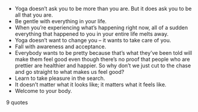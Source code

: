  - Yoga doesn’t ask you to be more than you are. But it does ask you to be all that you are.
 - Be gentle with everything in your life.
 - When you’re experiencing what’s happening right now, all of a sudden everything that happened to you in your entire life melts away.
 - Yoga doesn’t want to change you – it wants to take care of you.
 - Fall with awareness and acceptance.
 - Everybody wants to be pretty because that’s what they’ve been told will make them feel good even though there’s no proof that people who are prettier are healthier and happier. So why don’t we just cut to the chase and go straight to what makes us feel good?
 - Learn to take pleasure in the search.
 - It doesn’t matter what it looks like; it matters what it feels like.
 - Welcome to your body.

9 quotes